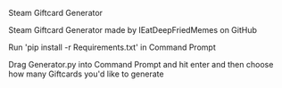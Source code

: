 Steam Giftcard Generator

Steam Giftcard Generator made by IEatDeepFriedMemes on GitHub

Run 'pip install -r Requirements.txt' in Command Prompt

Drag Generator.py into Command Prompt and hit enter and then choose how many Giftcards you'd like to generate
